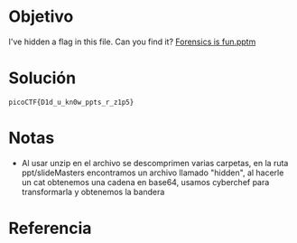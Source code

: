 # Objetivo
I've hidden a flag in this file. Can you find it? [Forensics is fun.pptm](https://mercury.picoctf.net/static/2e739f9e0dc9f4c1556ea6b033c3ec8e/Forensics%20is%20fun.pptm)

# Solución
```
picoCTF{D1d_u_kn0w_ppts_r_z1p5}
```
# Notas
- Al usar unzip en el archivo se descomprimen varias carpetas, en la ruta ppt/slideMasters encontramos un archivo llamado "hidden", al hacerle un cat obtenemos una cadena en base64, usamos cyberchef para transformarla y obtenemos la bandera
# Referencia